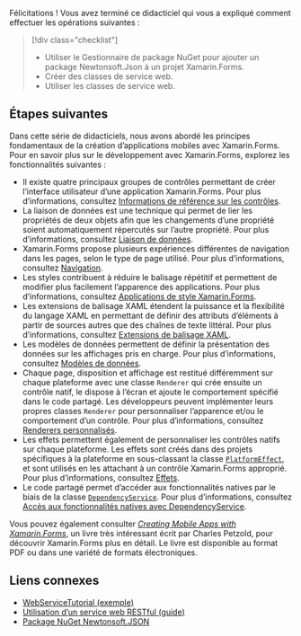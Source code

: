 Félicitations ! Vous avez terminé ce didacticiel qui vous a expliqué comment effectuer les opérations suivantes :

> [!div class="checklist"]
> - Utiliser le Gestionnaire de package NuGet pour ajouter un package Newtonsoft.Json à un projet Xamarin.Forms.
> - Créer des classes de service web.
> - Utiliser les classes de service web.

## <a name="next-steps"></a>Étapes suivantes

Dans cette série de didacticiels, nous avons abordé les principes fondamentaux de la création d’applications mobiles avec Xamarin.Forms. Pour en savoir plus sur le développement avec Xamarin.Forms, explorez les fonctionnalités suivantes :

- Il existe quatre principaux groupes de contrôles permettant de créer l’interface utilisateur d’une application Xamarin.Forms. Pour plus d’informations, consultez [Informations de référence sur les contrôles](~/xamarin-forms/user-interface/controls/index.md).
- La liaison de données est une technique qui permet de lier les propriétés de deux objets afin que les changements d’une propriété soient automatiquement répercutés sur l’autre propriété. Pour plus d’informations, consultez [Liaison de données](~/xamarin-forms/app-fundamentals/data-binding/index.md).
- Xamarin.Forms propose plusieurs expériences différentes de navigation dans les pages, selon le type de page utilisé. Pour plus d’informations, consultez [Navigation](~/xamarin-forms/app-fundamentals/navigation/index.md).
- Les styles contribuent à réduire le balisage répétitif et permettent de modifier plus facilement l’apparence des applications. Pour plus d’informations, consultez [Applications de style Xamarin.Forms](~/xamarin-forms/user-interface/styles/index.md).
- Les extensions de balisage XAML étendent la puissance et la flexibilité du langage XAML en permettant de définir des attributs d’éléments à partir de sources autres que des chaînes de texte littéral. Pour plus d’informations, consultez [Extensions de balisage XAML](~/xamarin-forms/xaml/markup-extensions/index.md).
- Les modèles de données permettent de définir la présentation des données sur les affichages pris en charge. Pour plus d’informations, consultez [Modèles de données](~/xamarin-forms/app-fundamentals/templates/data-templates/index.md).
- Chaque page, disposition et affichage est restitué différemment sur chaque plateforme avec une classe `Renderer` qui crée ensuite un contrôle natif, le dispose à l’écran et ajoute le comportement spécifié dans le code partagé. Les développeurs peuvent implémenter leurs propres classes `Renderer` pour personnaliser l’apparence et/ou le comportement d’un contrôle. Pour plus d’informations, consultez [Renderers personnalisés](~/xamarin-forms/app-fundamentals/custom-renderer/index.md).
- Les effets permettent également de personnaliser les contrôles natifs sur chaque plateforme. Les effets sont créés dans des projets spécifiques à la plateforme en sous-classant la classe [`PlatformEffect`](xref:Xamarin.Forms.PlatformEffect`2), et sont utilisés en les attachant à un contrôle Xamarin.Forms approprié. Pour plus d’informations, consultez [Effets](~/xamarin-forms/app-fundamentals/effects/index.md).
- Le code partagé permet d’accéder aux fonctionnalités natives par le biais de la classe [`DependencyService`](xref:Xamarin.Forms.DependencyService). Pour plus d’informations, consultez [Accès aux fonctionnalités natives avec DependencyService](~/xamarin-forms/app-fundamentals/dependency-service/index.md).

Vous pouvez également consulter [_Creating Mobile Apps with Xamarin.Forms_](~/xamarin-forms/creating-mobile-apps-xamarin-forms/index.md), un livre très intéressant écrit par Charles Petzold, pour découvrir Xamarin.Forms plus en détail. Le livre est disponible au format PDF ou dans une variété de formats électroniques.

## <a name="related-links"></a>Liens connexes

- [WebServiceTutorial (exemple)](https://developer.xamarin.com/samples/xamarin-forms/GetStarted/Tutorials/WebServiceTutorial)
- [Utilisation d’un service web RESTful (guide)](~/xamarin-forms/data-cloud/consuming/rest.md)
- [Package NuGet Newtonsoft.JSON](https://www.nuget.org/packages/Newtonsoft.Json/)
